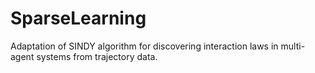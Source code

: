 # SparseLearning
Adaptation of SINDY algorithm for discovering interaction laws in multi-agent systems from trajectory data.
